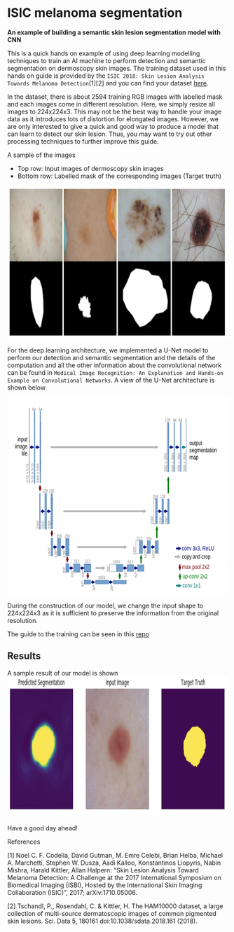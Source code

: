 # ISIC melanoma segmentation
**An example of building a semantic skin lesion segmentation model with CNN**

This is a quick hands on example of using deep learning modelling techniques to train an AI machine to perform detection and semantic segmentation on dermoscopy skin images.
The training dataset used in this hands on guide is provided by the `ISIC 2018: Skin Lesion Analysis Towards Melanoma Detection`[1][2] and you can find your dataset [here](https://challenge2018.isic-archive.com/task1/).

In the dataset, there is about 2594 training RGB images with labelled mask and each images come in different resolution.
Here, we simply resize all images to 224x224x3. This may not be the best way to handle your image data as it introduces lots of distortion for elongated images.
However, we are only interested to give a quick and good way to produce a model that can learn to detect our skin lesion.
Thus, you may want to try out other processing techniques to further improve this guide.

A sample of the images
* Top row: Input images of dermoscopy skin images
* Bottom row: Labelled mask of the corresponding images (Target truth)
<img src="https://github.com/DW-Hwang/ISIC-melanoma-segmentation/blob/master/screenshots/image1.png" width= "840" height="350"/> 

For the deep learning architecture, we implemented a U-Net model to perform our detection and semantic segmentation and the details of the computation and all the other information about the convolutional network can be found in `Medical Image Recognition: An Explanation and Hands-on Example on Convolutional Networks`. A view of the U-Net architecture is shown below

<img src="https://github.com/DW-Hwang/ISIC-melanoma-segmentation/blob/master/screenshots/unet.png" width= "640" height="450"/>

During the construction of our model, we change the input shape to 224x224x3 as it is sufficient to preserve the information from the original resolution. 

The guide to the training can be seen in this [repo](https://github.com/DW-Hwang/ISIC-melanoma-segmentation/blob/master/U-net/segmentation.ipynb) 

## Results
A sample result of our model is shown 
<img src="https://github.com/DW-Hwang/ISIC-melanoma-segmentation/blob/master/screenshots/image2.png" width= "840" height="320"/> 

Have a good day ahead!

References

[1] Noel C. F. Codella, David Gutman, M. Emre Celebi, Brian Helba, Michael A. Marchetti, Stephen W. Dusza, Aadi Kalloo, Konstantinos Liopyris, Nabin Mishra, Harald Kittler, Allan Halpern: “Skin Lesion Analysis Toward Melanoma Detection: A Challenge at the 2017 International Symposium on Biomedical Imaging (ISBI), Hosted by the International Skin Imaging Collaboration (ISIC)”, 2017; arXiv:1710.05006.

[2] Tschandl, P., Rosendahl, C. & Kittler, H. The HAM10000 dataset, a large collection of multi-source dermatoscopic images of common pigmented skin lesions. Sci. Data 5, 180161 doi:10.1038/sdata.2018.161 (2018).

